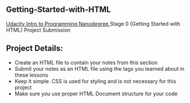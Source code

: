 ## Getting-Started-with-HTML
<a href="https://www.udacity.com/course/intro-to-programming-nanodegree--nd000"> Udacity Intro to Programming Nanodegree </a> Stage 0 (Getting Started with HTML) Project Submission

## Project Details:
- Create an HTML file to contain your notes from this section
- Submit your notes as an HTML file using the tags you learned about in these lessons
- Keep it simple. CSS is used for styling and is not necessary for this project
- Make sure you use proper HTML Document structure for your code
